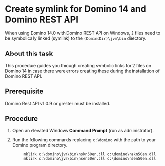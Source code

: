 # Create symlink for Domino 14 and Domino REST API

When using Domino 14.0 with Domino REST API on Windows, 2 files need to be symbolically linked (symlink) to the `(DominoDir)\jvm\bin` directory.

## About this task

This procedure guides you through creating symbolic links for 2 files on Domino 14 in case there were errors creating these during the installation of Domino REST API.

## Prerequisite

Domino Rest API v1.0.9 or greater must be installed.

## Procedure

1. Open an elevated Windows **Command Prompt** (run as administrator).
2. Run the following commands replacing `c:\domino` with the path to your Domino program directory.

     ```
          mklink c:\domino\jvm\bin\nskn50en.dll c:\domino\nskn50en.dll
          mklink c:\domino\jvm\bin\nsen50en.dll c:\domino\nsen50en.dll 
     ```

